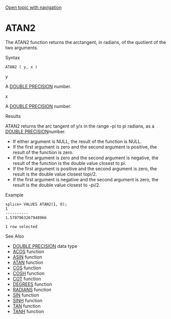 [Open topic with navigation](../../../index.html#Shared/SQLReference/BuiltInFcns/Atan2.html)

<a href="" id="BuiltInFcns.Atan2"></a>[]()ATAN2
===============================================

The <span class="CodeFont">ATAN2</span> function returns the arctangent, in radians, of the quotient of the two arguments.

Syntax

``` FcnSyntax
ATAN2 ( y, x )
```

y

A [<span class="CodeFont">DOUBLE PRECISION</span>](../DataTypes/DoublePrecision.html) number.

x

A [<span class="CodeFont">DOUBLE PRECISION</span>](../DataTypes/DoublePrecision.html) number.

Results

<span class="CodeFont">ATAN2</span> returns the arc tangent of <span class="ItalicFont">y</span>/<span class="ItalicFont">x</span> in the range -<span class="ItalicFont">pi</span> to <span class="ItalicFont">pi</span> radians, as a [<span class="CodeFont">DOUBLE PRECISION</span>](../DataTypes/DoublePrecision.html)number.

-   If either argument is <span class="CodeFont">NULL</span>, the result of the function is <span class="CodeFont">NULL</span>.
-   If the first argument is zero and the second argument is positive, the result of the function is zero.
-   If the first argument is zero and the second argument is negative, the result of the function is the double value closest to <span class="ItalicFont">pi</span>.
-   If the first argument is positive and the second argument is zero, the result is the double value closest to<span class="ItalicFont">pi</span>/2.
-   If the first argument is negative and the second argument is zero, the result is the double value closest to -<span class="ItalicFont">pi</span>/2.

Example

``` Example
splice> VALUES ATAN2(1, 0);
1
----------
1.5707963267948966

1 row selected
```

See Also

-   [<span class="CodeFont">DOUBLE PRECISION</span>](../DataTypes/DoublePrecision.html) data type
-   [<span class="CodeFont">ACOS</span>](Acos.html) function
-   [<span class="CodeFont">ASIN</span>](Asin.html) function
-   [<span class="CodeFont">ATAN</span>](Atan.html) function
-   [<span class="CodeFont">COS</span>](Cos.html) function
-   [<span class="CodeFont">COSH</span>](Cosh.html) function
-   [<span class="CodeFont">COT</span>](Cot.html) function
-   [<span class="CodeFont">DEGREES</span>](Degrees.html) function
-   [<span class="CodeFont">RADIANS</span>](Radians.html) function
-   [<span class="CodeFont">SIN</span>](Sin.html) function
-   [<span class="CodeFont">SINH</span>](Sinh.html) function
-   [<span class="CodeFont">TAN</span>](Tan.html) function
-   [<span class="CodeFont">TANH</span>](Tanh.html) function

 


